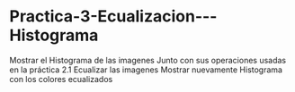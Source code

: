 # Practica-3-Ecualizacion---Histograma
Mostrar el Histograma de las imagenes Junto con sus operaciones usadas en la práctica 2.1 Ecualizar las imagenes Mostrar nuevamente Histograma con los colores ecualizados

